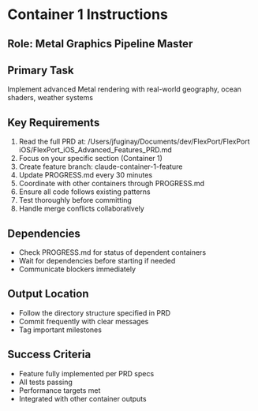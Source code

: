 # Container 1 Instructions

## Role: Metal Graphics Pipeline Master

## Primary Task
Implement advanced Metal rendering with real-world geography, ocean shaders, weather systems

## Key Requirements
1. Read the full PRD at: /Users/jfuginay/Documents/dev/FlexPort/FlexPort iOS/FlexPort_iOS_Advanced_Features_PRD.md
2. Focus on your specific section (Container 1)
3. Create feature branch: claude-container-1-feature
4. Update PROGRESS.md every 30 minutes
5. Coordinate with other containers through PROGRESS.md
6. Ensure all code follows existing patterns
7. Test thoroughly before committing
8. Handle merge conflicts collaboratively

## Dependencies
- Check PROGRESS.md for status of dependent containers
- Wait for dependencies before starting if needed
- Communicate blockers immediately

## Output Location
- Follow the directory structure specified in PRD
- Commit frequently with clear messages
- Tag important milestones

## Success Criteria
- Feature fully implemented per PRD specs
- All tests passing
- Performance targets met
- Integrated with other container outputs
